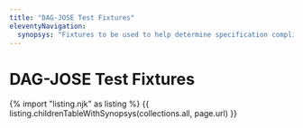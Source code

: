 ```yaml
---
title: "DAG-JOSE Test Fixtures"
eleventyNavigation:
  synopsys: "Fixtures to be used to help determine specification compliance for implementations"
---
```


DAG-JOSE Test Fixtures
==========

{% import "listing.njk" as listing %}
{{ listing.childrenTableWithSynopsys(collections.all, page.url) }}
